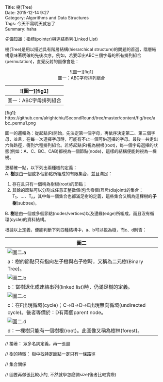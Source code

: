 Title: 樹(Tree)  
Date: 2015-12-14 9:27  
Category: Algorithms and Data Structures  
Tags: 今天不寫明天就忘了  
Summary: haha  

先備知識：指標(pointer)與連結串列(Linked List)


樹(Tree)是用以描述具有階層結構(hierarchical structure)的問題的首選，階層結構意味著明確的先後次序，例如，若要印出ABC三個字母的所有排列組合(permutation)，直覺反射的圖像會是：


<center> ![圖一][fig1] </center>
<center>圖一：ABC字母排列組合 

|![圖一][fig1]      |
| ---               |
| 圖一：ABC字母排列組合| 
</center>
[fig1]: https://github.com/alrightchiu/SecondRound/tree/master/content/fig/tree/abc_permu1.png


圖一的邏輯為：從起點(R)開始，先決定第一個字母，再依序決定第二、第三個字母，並且，在每一次選擇字母時，可能有不止一個可供選擇的字母。最後一共走出六條路徑，得到六種排列組合。若將起點(R)視為樹根(root)，每一個字母選擇的狀態(例如：A、C、BC、CAB)都視為一個節點(node)，這樣的結構便能夠視為一棵樹。

更精確一點，以下列出兩種樹的定義：  
A. **樹**是由一個或多個節點所組成的有限集合，並且滿足：  

1. 存在且只有一個稱為樹根(root)的節點；
2. 其餘的節點可以分割成任意正整數個(包含零個)互斥(disjoint)的集合：T<sub>1</sub>、...、T<sub>n</sub>，其中每一個集合也都滿足樹的定義，這些集合又稱為這棵樹的**子樹**(subtree)。

B. **樹**是由一個或多個節點(nodes/vertices)以及邊緣(edge)所組成，而且沒有循環(cycle)的資料結構。

根據以上定義，便能判斷下列四種結構中，a、b可以視為樹，而c、d則否：

| 圖二 |
|---             |
|![圖二.a][fig2]|
|a：樹的節點只有指向左子樹與右子樹時，又稱為二元樹(Binary Tree)。|
|![圖二.b][fig3]|
|b：當樹退化成連結串列(linked list)時，仍滿足樹的定義。|          
|![圖二.c][fig4] |
|c：在F出現循環(cycle)；C->B->D->E出現無向循環(undirected cycle)。後者等價於：D有兩個parent node。|
| ![圖二.d][fig5]|
|d：一棵樹只能有一個樹根(root)。此圖像又稱為樹林(forest)。|

[fig2]: is_Tree_a.png
[fig3]: is_Tree_b.png
[fig4]: is_Not_Tree_c.png
[fig5]: is_Not_Tree_d.png

// 接著： 眾多名詞定義，再一張圖

// 樹的特徵：
樹中找特定節點一定只有一條路徑

// 集合關係

// 圖要再做張比較小的, 不然就學怎麼調size(後者比較實際)
